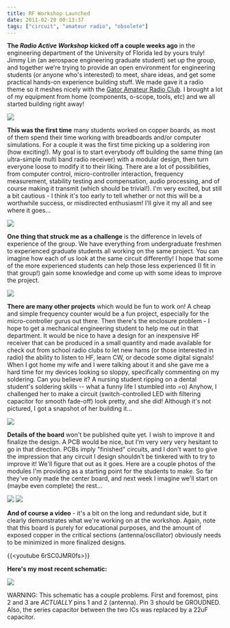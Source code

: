 ```yaml
---
title: RF Workshop Launched
date: 2011-02-20 00:13:37
tags: ["circuit", "amateur radio", "obsolete"]
---
```




__The _Radio Active Workshop_ kicked off a couple weeks ago__ in the engineering department of the University of Florida led by yours truly! Jimmy Lin (an aerospace engineering graduate student) set up the group, and together we're trying to provide an open environment for engineering students (or anyone who's interested) to meet, share ideas, and get some practical hands-on experience building stuff. We made gave it a radio theme so it meshes nicely with the [Gator Amateur Radio Club](http://www.GatorRadio.org). I brought a lot of my equipment from home (components, o-scope, tools, etc) and we all started building right away!


<div class="text-center img-border">

![](https://swharden.com/static/2011/02/20/rag1.jpg)

</div>

__This was the first time__ many students worked on copper boards, as most of them spend their time working with breadboards and/or computer simulations. For a couple it was the first time picking up a soldering iron (how exciting!). My goal is to start everybody off building the same thing (an ultra-simple multi band radio receiver) with a modular design, then turn everyone loose to modify it to their liking. There are a lot of possibilities, from computer control, micro-controller interaction, frequency measurement, stability testing and compensation, audio processing, and of course making it transmit (which should be trivial!). I'm very excited, but still a bit cautious - I think it's too early to tell whether or not this will be a worthwhile success, or misdirected enthusiasm! I'll give it my all and see where it goes...

<div class="text-center img-border">

![](https://swharden.com/static/2011/02/20/rag2.jpg)

</div>

__One thing that struck me as a challenge__ is the difference in levels of experience of the group. We have everything from undergraduate freshmen to experienced graduate students all working on the same project. You can imagine how each of us look at the same circuit differently! I hope that some of the more experienced students can help those less experienced (I fit in that group!) gain some knowledge and come up with some ideas to improve the project.

<div class="text-center img-border">

![](https://swharden.com/static/2011/02/20/rag3.jpg)

</div>

__There are many other projects__ which would be fun to work on! A cheap and simple frequency counter would be a fun project, especially for the micro-controller gurus out there. Then there's the enclosure problem - I hope to get a mechanical engineering student to help me out in that department. It would be nice to have a design for an inexpensive HF receiver that can be produced in a small quantity and made available for check out from school radio clubs to let new hams (or those interested in radio) the ability to listen to HF, learn CW, or decode some digital signals!  When I got home my wife and I were talking about it and she gave me a hard time for my devices looking so sloppy, specifically commenting on my soldering. Can you believe it? A nursing student ripping on a dental student's soldering skills -- what a funny life I stumbled into =o)  Anyhow, I challenged her to make a circuit (switch-controlled LED with filtering capacitor for smooth fade-off) look pretty, and she did! Although it's not pictured, I got a snapshot of her building it...


<div class="text-center img-border">

![](https://swharden.com/static/2011/02/20/angelina_harden_2.jpg)

</div>

__Details of the board__ won't be published quite yet. I wish to improve it and finalize the design. A PCB would be nice, but I'm very very very hesitant to
go in that direction. PCBs imply "finished" circuits, and I don't want to give the impression that any circuit I design shouldn't be tinkered with to try to improve it! We'll figure that out as it goes. Here are a couple photos of the modules I'm providing as a starting point for the students to make. So far they've only made the center board, and next week I imagine we'll start on (maybe even complete) the rest...


<div class="text-center img-border">

![](https://swharden.com/static/2011/02/20/DSCN1256.jpg)
![](https://swharden.com/static/2011/02/20/DSCN1251.jpg)

</div>

__And of course a video__ - it's a bit on the long and redundant side, but it clearly demonstrates what we're working on at the workshop. Again, note that this board is purely for educational purposes, and the amount of exposed copper in the critical sections (antenna/oscillator) obviously needs to be minimized in more finalized designs.

{{<youtube 6rSC0JMR0fs>}}

__Here's my most recent schematic:__

<div class="text-center img-border">

![](https://swharden.com/static/2011/02/20/sa612_rx.jpg)

</div>

WARNING: This schematic has a couple problems. First and foremost, pins 2 and 3 are *ACTUALLY* pins 1 and 2 (antenna). Pin 3 should be GROUDNED.  Also, the series capacitor between the two ICs was replaced by a 22uF capacitor.